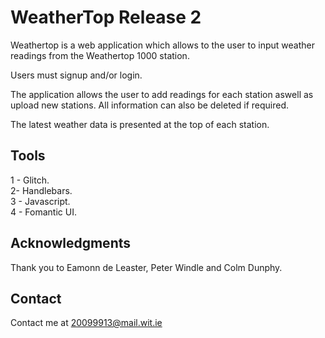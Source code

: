 # WeatherTop Release 2

Weathertop is a web application which allows to the user to input weather readings from the Weathertop 1000 station.

Users must signup and/or login.

The application allows the user to add readings for each station aswell as upload new stations. All information can also be deleted if required.

The latest weather data is presented at the top of each station.

## Tools
1 - Glitch.  
2- Handlebars.  
3 - Javascript.  
4 - Fomantic UI.  

 

## Acknowledgments
Thank you to Eamonn de Leaster, Peter Windle and Colm Dunphy.

## Contact
Contact me at 20099913@mail.wit.ie 
